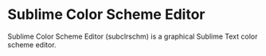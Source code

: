 # Sublime Color Scheme Editor

Sublime Color Scheme Editor (subclrschm) is a graphical Sublime Text color scheme editor.

